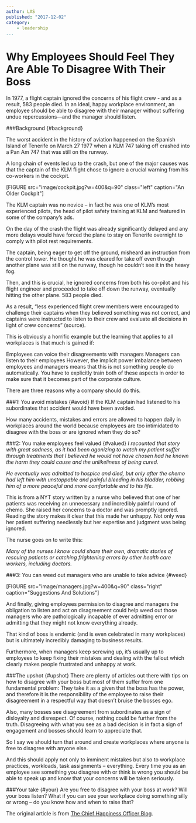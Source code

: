 ```yaml
---
author: LAS
published: "2017-12-02"
category:
    - leadership
...
```

Why Employees Should Feel They Are Able To Disagree With Their Boss
==================================

In 1977, a flight captain ignored the concerns of his flight crew - and as a result, 583 people died. In an ideal, happy workplace environment, an employee should be able to disagree with their manager without suffering undue repercussions&mdash;and the manager should listen.


<!--more-->

###Background {#background}

The worst accident in the history of aviation happened on the Spanish Island of Tenerife on March 27 1977 when a KLM 747 taking off crashed into a Pan Am 747 that was still on the runway.

A long chain of events led up to the crash, but one of the major causes was that the captain of the KLM flight chose to ignore a crucial warning from his co-workers in the cockpit.

[FIGURE src="image/cockpit.jpg?w=400&q=90" class="left" caption="An Older Cockpit"]

The KLM captain was no novice – in fact he was one of KLM’s most experienced pilots, the head of pilot safety training at KLM and featured in some of the company’s ads.

On the day of the crash the flight was already significantly delayed and any more delays would have forced the plane to stay on Tenerife overnight to comply with pilot rest requirements.

The captain, being eager to get off the ground, misheard an instruction from the control tower. He thought he was cleared for take off even though another plane was still on the runway, though he couldn’t see it in the heavy fog.

Then, and this is crucial, he ignored concerns from both his co-pilot and his flight engineer and proceeded to take off down the runway, eventually hitting the other plane. 583 people died.

As a result, “less experienced flight crew members were encouraged to challenge their captains when they believed something was not correct, and captains were instructed to listen to their crew and evaluate all decisions in light of crew concerns” (source).

This is obviously a horrific example but the learning that applies to all workplaces is that much is gained if:

Employees can voice their disagreements with managers
Managers can listen to their employees
However, the implicit power imbalance between employees and managers means that this is not something people do automatically. You have to explicitly train both of these aspects in order to make sure that it becomes part of the corporate culture.

There are three reasons why a company should do this.

###1: You avoid mistakes {#avoid}
If the KLM captain had listened to his subordinates that accident would have been avoided.

How many accidents, mistakes and errors are allowed to happen daily in workplaces around the world because employees are too intimidated to disagree with the boss or are ignored when they do so?

###2: You make employees feel valued {#valued}
_I recounted that story with great sadness, as it had been agonizing to watch my patient suffer through treatments that I believed he would not have chosen had he known the harm they could cause and the unlikeliness of being cured._

_He eventually was admitted to hospice and died, but only after the chemo had left him with unstoppable and painful bleeding in his bladder, robbing him of a more peaceful and more comfortable end to his life._

This is from a NYT story written by a nurse who believed that one of her patients was receiving an unnecessary and incredibly painful round of chemo. She raised her concerns to a doctor and was promptly ignored. Reading the story makes it clear that this made her unhappy. Not only was her patient suffering needlessly but her expertise and judgment was being ignored.

The nurse goes on to write this:

_Many of the nurses I know could share their own, dramatic stories of rescuing patients or catching frightening errors by other health care workers, including doctors._

###3: You can weed out managers who are unable to take advice {#weed}

[FIGURE src="image/managers.jpg?w=400&q=90" class="right" caption="Suggestions And Solutions"]

And finally, giving employees permission to disagree and managers the obligation to listen and act on disagreement could help weed out those managers who are pathologically incapable of ever admitting error or admitting that they might not know everything already.

That kind of boss is endemic (and is even celebrated in many workplaces) but is ultimately incredibly damaging to business results.

Furthermore, when managers keep screwing up, it’s usually up to employees to keep fixing their mistakes and dealing with the fallout which clearly makes people frustrated and unhappy at work.

###The upshot {#upshot}
There are plenty of articles out there with tips on how to disagree with your boss but most of them suffer from one fundamental problem: They take it as a given that the boss has the power, and therefore it is the responsibility of the employee to raise their disagreement in a respectful way that doesn’t bruise the bosses ego.

Also, many bosses see disagreement from subordinates as a sign of disloyalty and disrespect. Of course, nothing could be further from the truth. Disagreeing with what you see as a bad decision is in fact a sign of engagement and bosses should learn to appreciate that.

So I say we should turn that around and create workplaces where anyone is free to disagree with anyone else.

And this should apply not only to imminent mistakes but also to workplace practices, workloads, task assignments – everything. Every time you as an employee see something you disagree with or think is wrong you should be able to speak up and know that your concerns will be taken seriously.

###Your take {#your}
Are you free to disagree with your boss at work? Will your boss listen? What if you can see your workplace doing something silly or wrong – do you know how and when to raise that?

The original article is from [The Chief Happiness Officer Blog](https://positivesharing.com/2014/02/teach-employees-to-disagree-with-the-boss/).
